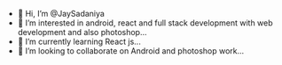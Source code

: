 - 👋 Hi, I’m @JaySadaniya
- 👀 I’m interested in android, react and full stack development with web development and also photoshop...
- 🌱 I’m currently learning React js...
- 💞️ I’m looking to collaborate on Android and photoshop work...

<!---
ModiSaumil/ModiSaumil is a ✨ special ✨ repository because its `README.md` (this file) appears on your GitHub profile.
You can click the Preview link to take a look at your changes.
--->
